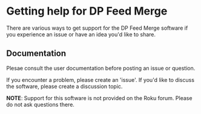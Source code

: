 # Getting help for DP Feed Merge

There are various ways to get support for the DP Feed Merge software if you experience an issue or have an idea you'd like to share.

## Documentation

Plesae consult the user documentation before posting an issue or question.

If you encounter a problem, please create an 'issue'.  If you'd like to discuss the software, please create a discussion topic.

**NOTE**:  Support for this software is not provided on the Roku forum.  Please do not ask questions there.
